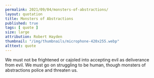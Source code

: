 ```yaml
---
permalink: 2021/09/04/monsters-of-abstractions/
layout: quotation
title: Monsters of Abstractions
published: true
tags: [ quote ]
size: large
attribution: Robert Hayden
thumbnail: "/img/thumbnails/microphone-420x255.webp"
alttext: quote
---
```


We must not be frightened or cajoled into accepting evil as deliverance from evil.
We must go on struggling to be human, though monsters of abstractions police and 
threaten us.
